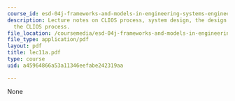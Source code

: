 ```yaml
---
course_id: esd-04j-frameworks-and-models-in-engineering-systems-engineering-system-design-spring-2007
description: Lecture notes on CLIOS process, system design, the design aspects of
  the CLIOS process.
file_location: /coursemedia/esd-04j-frameworks-and-models-in-engineering-systems-engineering-system-design-spring-2007/a45964866a53a11346eefabe242319aa_lec11a.pdf
file_type: application/pdf
layout: pdf
title: lec11a.pdf
type: course
uid: a45964866a53a11346eefabe242319aa

---
```

None